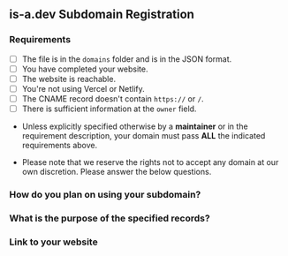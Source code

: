 ## is-a.dev Subdomain Registration
### Requirements
- [ ] The file is in the `domains` folder and is in the JSON format.
- [ ] You have completed your website. <!-- This is not required if the domain you're registering is for emails. -->
- [ ] The website is reachable.  <!-- This is not required if the domain you're registering is for emails. -->
- [ ] You're not using Vercel or Netlify.  <!-- This is not required if you're using an URL record. -->
- [ ] The CNAME record doesn't contain `https://` or `/`.  <!-- This is not required if you are not using a CNAME record. -->
- [ ] There is sufficient information at the `owner` field.  <!-- You need to have your email presented at `email` field. If you don't want to provide your email for any reason, you can specify another social platform (e.g. Discord or Twitter) so we can contact you. -->

- Unless explicitly specified otherwise by a **maintainer** or in the requirement description, your domain must pass **ALL** the indicated requirements above.

- Please note that we reserve the rights not to accept any domain at our own discretion.
Please answer the below questions.

### How do you plan on using your subdomain?


### What is the purpose of the specified records?


### Link to your website
